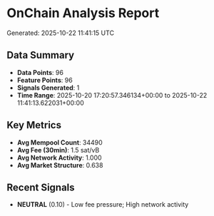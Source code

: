 # OnChain Analysis Report
Generated: 2025-10-22 11:41:15 UTC

## Data Summary
- **Data Points**: 96
- **Feature Points**: 96
- **Signals Generated**: 1
- **Time Range**: 2025-10-20 17:20:57.346134+00:00 to 2025-10-22 11:41:13.622031+00:00

## Key Metrics
- **Avg Mempool Count**: 34490
- **Avg Fee (30min)**: 1.5 sat/vB
- **Avg Network Activity**: 1.000
- **Avg Market Structure**: 0.638

## Recent Signals
- **NEUTRAL** (0.10) - Low fee pressure; High network activity
